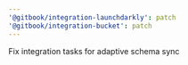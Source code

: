 ```yaml
---
'@gitbook/integration-launchdarkly': patch
'@gitbook/integration-bucket': patch
---
```


Fix integration tasks for adaptive schema sync
